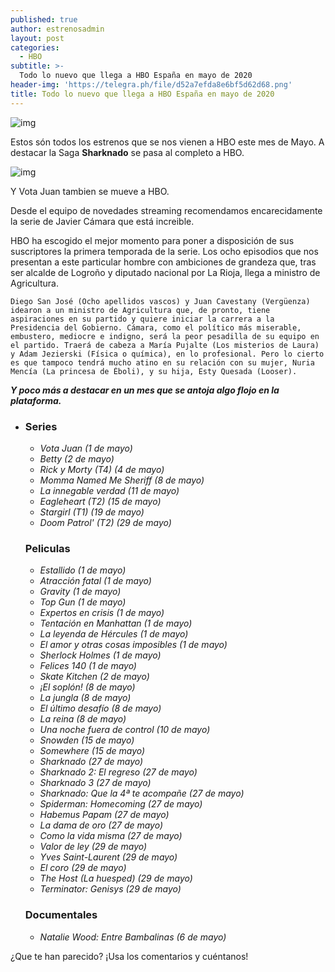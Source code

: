```yaml
---
published: true
author: estrenosadmin
layout: post
categories:
  - HBO
subtitle: >-
  Todo lo nuevo que llega a HBO España en mayo de 2020
header-img: 'https://telegra.ph/file/d52a7efda8e6bf5d62d68.png'
title: Todo lo nuevo que llega a HBO España en mayo de 2020
---
```

![img](https://telegra.ph/file/d52a7efda8e6bf5d62d68.png)



Estos són todos los estrenos que se nos vienen a HBO este mes de Mayo. A destacar la Saga **Sharknado** se pasa al completo a HBO.

 <!--break-->

![img](https://telegra.ph/file/e8eaf7fae6cef18b7b137.png)





Y Vota Juan tambien se mueve a HBO.

Desde el equipo de novedades streaming recomendamos encarecidamente la serie de Javier Cámara que está increible.

HBO ha escogido el mejor momento para poner a disposición de sus suscriptores la primera temporada de la serie. Los ocho episodios que nos presentan a este particular hombre con ambiciones de grandeza que, tras ser alcalde de Logroño y diputado nacional por La Rioja, llega a ministro de Agricultura.

```
Diego San José (Ocho apellidos vascos) y Juan Cavestany (Vergüenza) idearon a un ministro de Agricultura que, de pronto, tiene aspiraciones en su partido y quiere iniciar la carrera a la Presidencia del Gobierno. Cámara, como el político más miserable, embustero, mediocre e indigno, será la peor pesadilla de su equipo en el partido. Traerá de cabeza a María Pujalte (Los misterios de Laura) y Adam Jezierski (Física o química), en lo profesional. Pero lo cierto es que tampoco tendrá mucho atino en su relación con su mujer, Nuria Mencía (La princesa de Éboli), y su hija, Esty Quesada (Looser).
```



***Y poco más a destacar en un mes que se antoja algo flojo en la plataforma.***



- ### Series

  - *Vota Juan (1 de mayo)*
  - *Betty (2 de mayo)*
  - *Rick y Morty (T4) (4 de mayo)*
  - *Momma Named Me Sheriff (8 de mayo)*
  - *La innegable verdad (11 de mayo)*
  - *Eagleheart (T2) (15 de mayo)*
  - *Stargirl (T1) (19 de mayo)*
  - *Doom Patrol' (T2) (29 de mayo)*

  ### Peliculas

  - *Estallido (1 de mayo)*
  - *Atracción fatal (1 de mayo)*
  - *Gravity (1 de mayo)*
  - *Top Gun (1 de mayo)*
  - *Expertos en crisis (1 de mayo)*
  - *Tentación en Manhattan (1 de mayo)*
  - *La leyenda de Hércules (1 de mayo)*
  - *El amor y otras cosas imposibles (1 de mayo)*
  - *Sherlock Holmes (1 de mayo)*
  - *Felices 140 (1 de mayo)*
  - *Skate Kitchen (2 de mayo)*
  - *¡El soplón! (8 de mayo)*
  - *La jungla (8 de mayo)*
  - *El último desafío (8 de mayo)*
  - *La reina (8 de mayo)*
  - *Una noche fuera de control (10 de mayo)*
  - *Snowden (15 de mayo)*
  - *Somewhere (15 de mayo)*
  - *Sharknado (27 de mayo)*
  - *Sharknado 2: El regreso (27 de mayo)*
  - *Sharknado 3 (27 de mayo)*
  - *Sharknado: Que la 4ª te acompañe (27 de mayo)*
  - *Spiderman: Homecoming (27 de mayo)*
  - *Habemus Papam (27 de mayo)*
  - *La dama de oro (27 de mayo)*
  - *Como la vida misma (27 de mayo)*
  - *Valor de ley (29 de mayo)*
  - *Yves Saint-Laurent (29 de mayo)*
  - *El coro (29 de mayo)*
  - *The Host (La huesped) (29 de mayo)*
  - *Terminator: Genisys (29 de mayo)*

  ### Documentales

  - *Natalie Wood: Entre Bambalinas (6 de mayo)*

¿Que te han parecido? ¡Usa los comentarios y cuéntanos!



